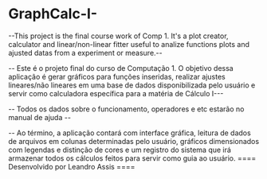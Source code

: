 # GraphCalc-I-
--This project is the final course work of Comp 1. It's a plot creator, calculator and linear/non-linear fitter useful to analize functions plots and ajusted datas from a experiment or measure.--

-- Este é o projeto final do curso de Computação 1. O objetivo dessa aplicação é gerar gráficos para funções inseridas, realizar ajustes lineares/não lineares em uma base de dados disponibilizada pelo usuário e servir como calculadora específica para a matéria de Cálculo I---

-- Todos os dados sobre o funcionamento, operadores e etc estarão no manual de ajuda --

-- Ao término, a aplicação contará com interface gráfica, leitura de dados de arquivos em colunas determinadas pelo usuário, gráficos dimensionados com legendas e distinção de cores e um registro do sistema que irá armazenar todos os cálculos feitos para servir como guia ao usuário.
 ==== Desenvolvido por Leandro Assis ====
